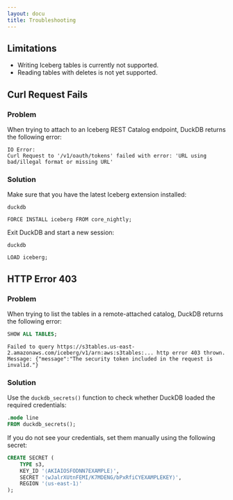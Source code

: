```yaml
---
layout: docu
title: Troubleshooting
---
```


## Limitations

* Writing Iceberg tables is currently not supported.
* Reading tables with deletes is not yet supported.

## Curl Request Fails

### Problem

When trying to attach to an Iceberg REST Catalog endpoint, DuckDB returns the following error:

```console
IO Error:
Curl Request to '/v1/oauth/tokens' failed with error: 'URL using bad/illegal format or missing URL'
```

### Solution

Make sure that you have the latest Iceberg extension installed:

```batch
duckdb
```

```plsql
FORCE INSTALL iceberg FROM core_nightly;
```

Exit DuckDB and start a new session:

```batch
duckdb
```

```plsql
LOAD iceberg;
```

## HTTP Error 403

### Problem

When trying to list the tables in a remote-attached catalog, DuckDB returns the following error:

```sql
SHOW ALL TABLES;
```

```console
Failed to query https://s3tables.us-east-2.amazonaws.com/iceberg/v1/arn:aws:s3tables:... http error 403 thrown.
Message: {"message":"The security token included in the request is invalid."}
```

### Solution

Use the `duckdb_secrets()` function to check whether DuckDB loaded the required credentials:

```sql
.mode line
FROM duckdb_secrets();
```

If you do not see your credentials, set them manually using the following secret:

```sql
CREATE SECRET (
    TYPE s3,
    KEY_ID '⟨AKIAIOSFODNN7EXAMPLE⟩',
    SECRET '⟨wJalrXUtnFEMI/K7MDENG/bPxRfiCYEXAMPLEKEY⟩',
    REGION '⟨us-east-1⟩'
);
```
